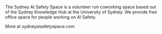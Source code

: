 The Sydney AI Safety Space is a volunteer run coworking space based out of the Sydney Knowledge Hub at the University of Sydney. We provide free office space for people working on AI Safety. 

More at sydneyaisafetyspace.com

